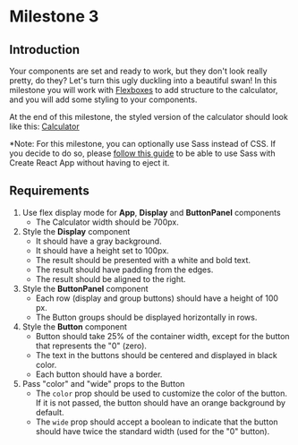 # Milestone 3

## Introduction
Your components are set and ready to work, but they don't look really pretty, do they? Let's turn this ugly duckling into a beautiful swan! In this milestone you will work with [Flexboxes](https://css-tricks.com/snippets/css/a-guide-to-flexbox/) to add structure to the calculator, and you will add some styling to your components.

At the end of this milestone, the styled version of the calculator should look like this: [Calculator](https://github.com/microverseinc/project-react-calculator/blob/master/images/calculator.png)

*Note: For this milestone, you can optionally use Sass instead of CSS. If you decide to do so, please [follow this guide](https://hackernoon.com/using-sass-with-create-react-app-without-ejecting-b5f4f827ed9e) to be able to use Sass with Create React App without having to eject it.

## Requirements

1. Use flex display mode for **App**, **Display** and **ButtonPanel** components
    - The Calculator width should be 700px.
2. Style the **Display** component
    - It should have a gray background.
    - It should have a height set to 100px.
    - The result should be presented with a white and bold text.
    - The result should have padding from the edges.
    - The result should be aligned to the right.
3. Style the **ButtonPanel** component
    - Each row (display and group buttons) should have a height of 100 px.
    - The Button groups should be displayed horizontally in rows.
4. Style the **Button** component
    - Button should take 25% of the container width, except for the button that represents the "0" (zero).
    - The text in the buttons should be centered and displayed in black color.
    - Each button should have a border.
5. Pass "color" and "wide" props to the Button
    - The `color` prop should be used to customize the color of the button. If it is not passed, the button should have an orange background by default.
    - The `wide` prop should accept a boolean to indicate that the button should have twice the standard width (used for the "0" button).
